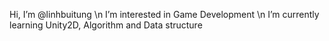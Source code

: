 Hi, I’m @linhbuitung \n
I’m interested in Game Development \n
I’m currently learning Unity2D, Algorithm and Data structure


<!---
linhbuitung/linhbuitung is a ✨ special ✨ repository because its `README.md` (this file) appears on your GitHub profile.
You can click the Preview link to take a look at your changes.
--->
